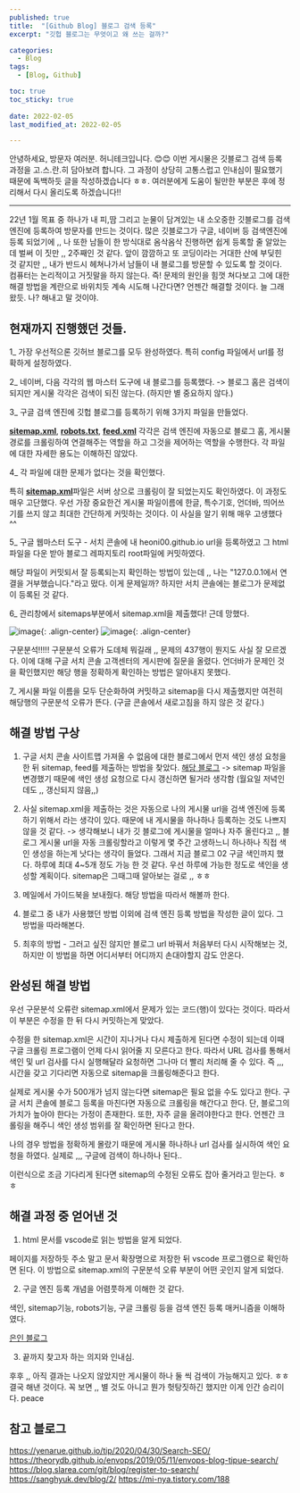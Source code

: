 ```yaml
---
published: true
title:  "[Github Blog] 블로그 검색 등록" 
excerpt: "깃헙 블로그는 무엇이고 왜 쓰는 걸까?"

categories:
  - Blog
tags:
  - [Blog, Github]

toc: true
toc_sticky: true
 
date: 2022-02-05
last_modified_at: 2022-02-05

---
```


안녕하세요, 방문자 여러분. 허니테크입니다. 😊😊 이번 게시물은 깃블로그 검색 등록 과정을 고.스.란.히 담아보려 합니다. 그 과정이 상당히 고통스럽고 인내심이 필요했기 때문에 독백하듯 글을 작성하겠습니다 ㅎㅎ. 여러분에게 도움이 될만한 부분은 후에 정리해서 다시 올리도록 하겠습니다!!

-----

22년 1월 목표 중 하나가 내 피,땀 그리고 눈물이 담겨있는 내 소오중한 깃블로그를 검색엔진에 등록하여 방문자를 만드는 것이다. 많은 깃블로그가 구글, 네이버 등 검색엔진에 등록 되었기에 ,, 나 또한 남들이 한 방식대로 옴삭옴삭 진행하면 쉽게 등록할 줄 알았는데 벌써 이 짓만 ,, 2주째인 것 같다. 앞이 깜깜하고 또 코딩이라는 거대한 산에 부딪힌 것 같지만 ,, 내가 반드시 헤쳐나가서 남들이 내 블로그를 방문할 수 있도록 할 것이다. 컴퓨터는 논리적이고 거짓말을 하지 않는다. 즉! 문제의 원인을 힘껏 쳐다보고 그에 대한 해결 방법을 계란으로 바위치듯 계속 시도해 나간다면? 언젠간 해결할 것이다. 늘 그래왔듯. 나? 해내고 말 것이야. 

## 현재까지 진행했던 것들. 

1_ 가장 우선적으론 깃허브 블로그를 모두 완성하였다. 특히 config 파일에서 url를 정확하게 설정하였다. 

2_ 네이버, 다음 각각의 웹 마스터 도구에 내 블로그를 등록했다. -> 블로그 홈은 검색이 되지만 게시물 각각은 검색이 되진 않는다. (하지만 별 중요하지 않다.)

3_ 구글 검색 엔진에 깃헙 블로그를 등록하기 위해 3가지 파일을 만들었다. 

[**sitemap.xml**](https://github.com/heoni00/heoni00.github.io/blob/main/sitemap.xml), [**robots.txt**](https://github.com/heoni00/heoni00.github.io/blob/main/robots.txt), [**feed.xml**](https://github.com/heoni00/heoni00.github.io/blob/main/feed.xml) 각각은 검색 엔진에 자동으로 블로그 홈, 게시물 경로를 크롤링하여 연결해주는 역할을 하고 그것을 제어하는 역할을 수행한다. 각 파일에 대한 자세한 용도는 이해하진 않았다. 

4_ 각 파일에 대한 문제가 없다는 것을 확인했다. 

특히 [**sitemap.xml**](https://heoni00.github.io/sitemap.xml)파일은 서버 상으로 크롤링이 잘 되었는지도 확인하였다. 이 과정도 매우 고단했다. 우선 가장 중요한건 게시물 파일이름에 한글, 특수기호, 언더바, 띄어쓰기를 쓰지 않고 최대한 간단하게 커밋하는 것이다. 이 사실을 알기 위해 매우 고생했다 ^^

5_ 구글 웹마스터 도구 - 서치 콘솔에 내 heoni00.github.io url을 등록하였고 그 html 파일을 다운 받아 블로그 레파지토리 root파일에 커밋하였다. 

해당 파일이 커밋되서 잘 등록되는지 확인하는 방법이 있는데 ,, 나는 "127.0.0.1에서 연결을 거부했습니다."라고 떴다. 이게 문제일까? 하지만 서치 콘솔에는 블로그가 문제없이 등록된 것 같다. 

6_ 관리창에서 sitemaps부분에서 sitemap.xml을 제출했다! 근데 망했다. 

![image](https://user-images.githubusercontent.com/67791317/152639259-f3cff4e9-d9ce-4f46-b0a1-8d6a776e01a7.png){: .align-center}
![image](https://user-images.githubusercontent.com/67791317/152639278-b1f2f1e9-0e98-41e1-8dca-8a9a3af00d74.png){: .align-center}

구문분석!!!!! 구문분석 오류가 도데체 뭐길래 ,, 문제의 437행이 뭔지도 사실 잘 모르겠다. 이에 대해 구글 서치 콘솔 고객센터의 게시판에 질문을 올렸다. 언더바가 문제인 것을 확인했지만 해당 행을 정확하게 확인하는 방법은 알아내지 못했다. 

7_ 게시물 파일 이름을 모두 단순화하여 커밋하고 sitemap을 다시 제출했지만 여전히 해당행의 구문분석 오류가 뜬다. (구글 콘솔에서 새로고침을 하지 않은 것 같다.)

## 해결 방법 구상

1. 구글 서치 콘솔 사이트맵 가져올 수 없음에 대한 블로그에서 먼저 색인 생성 요청을 한 뒤 sitemap, feed를 제출하는 방법을 찾았다. [해당 블로그](https://yi-sang.github.io/blog/Blog-GoogleSearchConsoleSitemap) -> sitemap 파일을 변경했기 때문에 색인 생성 요청으로 다시 갱신하면 될거라 생각함 (월요일 저녁인데도 ,, 갱신되지 않음,,)

2. 사실 sitemap.xml을 제출하는 것은 자동으로 나의 게시물 url을 검색 엔진에 등록하기 위해서 라는 생각이 있다. 때문에 내 게시물을 하나하나 등록하는 것도 나쁘지 않을 것 같다. -> 생각해보니 내가 깃 블로그에 게시물을 얼마나 자주 올린다고 ,, 블로그 게시물 url을 자동 크롤링할라고 이렇게 몇 주간 고생하느니 하나하나 직접 색인 생성을 하는게 낫다는 생각이 들었다. 그래서 지금 블로그 02 구글 색인까지 했다. 하루에 최대 4~5개 정도 가능 한 것 같다. 우선 하루에 가능한 정도로 색인을 생성할 계획이다. sitemap은 그때그때 알아보는 걸로 ,, ㅎㅎ

3. 메일에서 가이드북을 보내줬다. 해당 방법을 따라서 해볼까 한다. 

4. 블로그 중 내가 사용했던 방법 이외에 검색 엔진 등록 방법을 작성한 글이 있다. 그 방법을 따라해본다. 

3. 최후의 방법 - 그러고 싶진 않지만 블로그 url 바꿔서 처음부터 다시 시작해보는 것, 하지만 이 방법을 하면 어디서부터 어디까지 손대야할지 감도 안온다. 

## 완성된 해결 방법 

우선 구문분석 오류란 sitemap.xml에서 문제가 있는 코드(행)이 있다는 것이다. 따라서 이 부분은 수정을 한 뒤 다시 커밋하는게 맞았다. 

수정을 한 sitemap.xml은 시간이 지나거나 다시 제출하게 된다면 수정이 되는데 이때 구글 크롤링 프로그램이 언제 다시 읽어줄 지 모른다고 한다. 따라서 URL 검사를 통해서 색인 및 url 검사를 다시 실행해달라 요청하면 그나마 더 빨리 처리해 줄 수 있다. 즉 ,,, 시간을 갖고 기다리면 자동으로 sitemap을 크롤링해준다고 한다. 

실제로 게시물 수가 500개가 넘지 않는다면 sitemap은 필요 없을 수도 있다고 한다. 구글 서치 콘솔에 블로그 등록을 마친다면 자동으로 크롤링을 해간다고 한다. 단, 블로그의 가치가 높아야 한다는 가정이 존재한다. 또한, 자주 글을 올려야한다고 한다. 언젠간 크롤링을 해주니 색인 생성 범위를 잘 확인하면 된다고 한다. 

나의 경우 방법을 정확하게 몰랐기 때문에 게시물 하나하나 url 검사를 실시하여 색인 요청을 하였다. 실제로 ,,, 구글에 검색이 하나하나 된다..

이런식으로 조금 기다리게 된다면 sitemap의 수정된 오류도 잡아 줄거라고 믿는다. ㅎㅎ

## 해결 과정 중 얻어낸 것

1. html 문서를 vscode로 읽는 방법을 알게 되었다. 

페이지를 저장하듯 주소 말고 문서 확장명으로 저장한 뒤 vscode 프로그램으로 확인하면 된다. 이 방법으로 sitemap.xml의 구문분석 오류 부분이 어떤 곳인지 알게 되었다. 

2. 구글 엔진 등록 개념을 어렴풋하게 이해한 것 같다. 

색인, sitemap기능, robots기능, 구글 크롤링 등을 검색 엔진 등록 매커니즘을 이해하였다. 

[은인 블로그](https://school-1234.blogspot.com/2020/12/blog-post_30.html)

3. 끝까지 찾고자 하는 의지와 인내심. 

후후 ,, 아직 결과는 나오지 않았지만 게시물이 하나 둘 씩 검색이 가능해지고 있다. ㅎㅎ 결국 해낸 것이다. 꼭 보면 ,, 별 것도 아니고 뭔가 헛탕짓하긴 했지만 이게 인간 승리이다. peace

## 참고 블로그  

https://yenarue.github.io/tip/2020/04/30/Search-SEO/
https://theorydb.github.io/envops/2019/05/11/envops-blog-tipue-search/
https://blog.slarea.com/git/blog/register-to-search/
https://sanghyuk.dev/blog/2/
https://mi-nya.tistory.com/188

